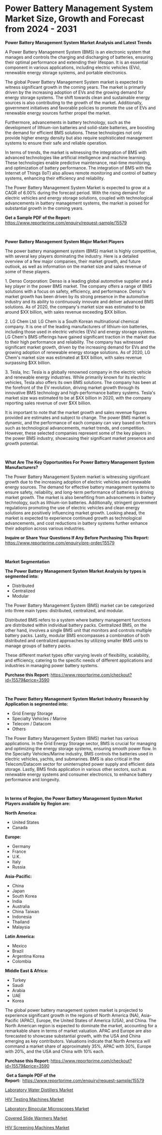 <p><h1>Power Battery Management System Market Size, Growth and Forecast from 2024 - 2031</h1></p><p><strong>Power Battery Management System Market Analysis and Latest Trends</strong></p>
<p><p>A Power Battery Management System (BMS) is an electronic system that manages and controls the charging and discharging of batteries, ensuring their optimal performance and extending their lifespan. It is an essential component in various applications, including electric vehicles (EVs), renewable energy storage systems, and portable electronics.</p><p>The global Power Battery Management System market is expected to witness significant growth in the coming years. The market is primarily driven by the increasing adoption of EVs and the growing demand for energy storage systems. The shift towards clean and sustainable energy sources is also contributing to the growth of the market. Additionally, government initiatives and favorable policies to promote the use of EVs and renewable energy sources further propel the market.</p><p>Furthermore, advancements in battery technology, such as the development of lithium-ion batteries and solid-state batteries, are boosting the demand for efficient BMS solutions. These technologies not only provide higher energy density but also require sophisticated management systems to ensure their safe and reliable operation.</p><p>In terms of trends, the market is witnessing the integration of BMS with advanced technologies like artificial intelligence and machine learning. These technologies enable predictive maintenance, real-time monitoring, and optimization of battery performance. The integration of BMS with the Internet of Things (IoT) also allows remote monitoring and control of battery systems, enhancing their efficiency and reliability.</p><p>The Power Battery Management System Market is expected to grow at a CAGR of 6.00% during the forecast period. With the rising demand for electric vehicles and energy storage solutions, coupled with technological advancements in battery management systems, the market is poised for substantial growth in the coming years.</p></p>
<p><strong>Get a Sample PDF of the Report:&nbsp;</strong> <a href="https://www.reportprime.com/enquiry/request-sample/15579">https://www.reportprime.com/enquiry/request-sample/15579</a></p>
<p>&nbsp;</p>
<p><strong>Power Battery Management System Major Market Players</strong></p>
<p><p>The power battery management system (BMS) market is highly competitive, with several key players dominating the industry. Here is a detailed overview of a few major companies, their market growth, and future outlook, as well as information on the market size and sales revenue of some of these players.</p><p>1. Denso Corporation: Denso is a leading global automotive supplier and a key player in the power BMS market. The company offers a range of BMS solutions with a focus on safety, efficiency, and performance. Denso's market growth has been driven by its strong presence in the automotive industry and its ability to continuously innovate and deliver advanced BMS solutions. As of 2020, the company's market size was estimated to be around $XX billion, with sales revenue exceeding $XX billion.</p><p>2. LG Chem Ltd: LG Chem is a South Korean multinational chemical company. It is one of the leading manufacturers of lithium-ion batteries, including those used in electric vehicles (EVs) and energy storage systems. LG Chem's BMS offerings have gained significant traction in the market due to their high performance and reliability. The company has witnessed significant market growth, driven by the increasing demand for EVs and the growing adoption of renewable energy storage solutions. As of 2020, LG Chem's market size was estimated at $XX billion, with sales revenue surpassing $XX billion.</p><p>3. Tesla, Inc: Tesla is a globally renowned company in the electric vehicle and renewable energy industries. While primarily known for its electric vehicles, Tesla also offers its own BMS solutions. The company has been at the forefront of the EV revolution, driving market growth through its innovative BMS technology and high-performance battery systems. Tesla's market size was estimated to be at $XX billion in 2020, with the company reporting sales revenue of over $XX billion.</p><p>It is important to note that the market growth and sales revenue figures provided are estimates and subject to change. The power BMS market is dynamic, and the performance of each company can vary based on factors such as technological advancements, market trends, and competition. However, these selected companies represent some of the key players in the power BMS industry, showcasing their significant market presence and growth potential.</p></p>
<p>&nbsp;</p>
<p><strong>What Are The Key Opportunities For Power Battery Management System Manufacturers?</strong></p>
<p><p>The Power Battery Management System market is witnessing significant growth due to the increasing adoption of electric vehicles and renewable energy sources. The demand for effective battery management systems to ensure safety, reliability, and long-term performance of batteries is driving market growth. The market is also benefiting from advancements in battery technology, such as lithium-ion batteries. Additionally, stringent government regulations promoting the use of electric vehicles and clean energy solutions are positively influencing market growth. Looking ahead, the market is expected to experience continued growth as technological advancements, and cost reductions in battery systems further enhance their adoption across various industries.</p></p>
<p><strong>Inquire or Share Your Questions If Any Before Purchasing This Report:</strong> <a href="https://www.reportprime.com/enquiry/pre-order/15579">https://www.reportprime.com/enquiry/pre-order/15579</a></p>
<p>&nbsp;</p>
<p><strong>Market Segmentation</strong></p>
<p><strong>The Power Battery Management System Market Analysis by types is segmented into:</strong></p>
<p><ul><li>Distributed</li><li>Centralized</li><li>Modular</li></ul></p>
<p><p>The Power Battery Management System (BMS) market can be categorized into three main types: distributed, centralized, and modular. </p><p>Distributed BMS refers to a system where battery management functions are distributed within individual battery packs. Centralized BMS, on the other hand, involves a single BMS unit that monitors and controls multiple battery packs. Lastly, modular BMS encompasses a combination of both distributed and centralized approaches by utilizing smaller BMS units to manage groups of battery packs.</p><p>These different market types offer varying levels of flexibility, scalability, and efficiency, catering to the specific needs of different applications and industries in managing power battery systems.</p></p>
<p><strong>Purchase this Report:&nbsp;</strong><a href="https://www.reportprime.com/checkout?id=15579&price=3590">https://www.reportprime.com/checkout?id=15579&price=3590</a></p>
<p>&nbsp;</p>
<p><strong>The Power Battery Management System Market Industry Research by Application is segmented into:</strong></p>
<p><ul><li>Grid Energy Storage</li><li>Specialty Vehicles / Marine</li><li>Telecom / Datacom</li><li>Others</li></ul></p>
<p><p>The Power Battery Management System (BMS) market has various applications. In the Grid Energy Storage sector, BMS is crucial for managing and optimizing the energy storage systems, ensuring smooth power flow. In the Specialty Vehicles/Marine industry, BMS controls the batteries used in electric vehicles, yachts, and submarines. BMS is also critical in the Telecom/Datacom sector for uninterrupted power supply and efficient data storage. Lastly, BMS finds application in various other sectors, such as renewable energy systems and consumer electronics, to enhance battery performance and longevity.</p></p>
<p>&nbsp;</p>
<p><strong>In terms of Region, the Power Battery Management System Market Players available by Region are:</strong></p>
<p>
    <p> <strong> North America: </strong>
        <ul>
            <li>United States</li>
            <li>Canada</li>
        </ul>
        </p> 
    <p> <strong> Europe: </strong>
        <ul>
            <li>Germany</li>
            <li>France</li>
            <li>U.K.</li>
            <li>Italy</li>
            <li>Russia</li>
        </ul>
        </p> 
    <p> <strong> Asia-Pacific: </strong>
        <ul>
            <li>China</li>
            <li>Japan</li>
            <li>South Korea</li>
            <li>India</li>
            <li>Australia</li>
            <li>China Taiwan</li>
            <li>Indonesia</li>
            <li>Thailand</li>
            <li>Malaysia</li>
        </ul>
        </p> 
    <p> <strong> Latin America: </strong>
        <ul>
            <li>Mexico</li>
            <li>Brazil</li>
            <li>Argentina Korea</li>
            <li>Colombia</li>
        </ul>
        </p> 
    <p> <strong> Middle East & Africa: </strong>
        <ul>
            <li>Turkey</li>
            <li>Saudi</li>
            <li>Arabia</li>
            <li>UAE</li>
            <li>Korea</li>
        </ul>
    </p>
    </p>
<p><p>The global power battery management system market is projected to experience significant growth in the regions of North America (NA), Asia-Pacific (APAC), Europe, the United States of America (USA), and China. The North American region is expected to dominate the market, accounting for a remarkable share in terms of market valuation. APAC and Europe are also forecasted to showcase substantial growth, with the USA and China emerging as key contributors. Valuations indicate that North America will command a market share of approximately 35%, APAC with 30%, Europe with 20%, and the USA and China with 10% each.</p></p>
<p><strong>Purchase this Report: </strong><a href="https://www.reportprime.com/checkout?id=15579&price=3590">https://www.reportprime.com/checkout?id=15579&price=3590</a></p>
<p>&nbsp;<strong>Get a Sample PDF of the Report:&nbsp;&nbsp;</strong><a href="https://www.reportprime.com/enquiry/request-sample/15579">https://www.reportprime.com/enquiry/request-sample/15579</a></p>
<p><strong></strong></p>
<p><p><a href="https://medium.com/@abbieparker1942/laboratory-water-distillers-market-analysis-and-sze-forecasted-for-period-from-2024-to-2031-f3095833d585">Laboratory Water Distillers Market</a></p><p><a href="https://medium.com/@abbieparker1942/hiv-testing-machines-market-analysis-and-sze-forecasted-for-period-from-2024-to-2031-39aeec4ecec4">HIV Testing Machines Market</a></p><p><a href="https://medium.com/p/4c18cd352df0/edit">Laboratory Binocular Microscopes Market</a></p><p><a href="https://medium.com/p/bc3172f9cd85/edit">Covered Slide Warmers Market</a></p><p><a href="https://medium.com/@abbieparker1942/hiv-screening-machines-market-research-report-its-history-and-forecast-2024-to-2031-1d835594776d">HIV Screening Machines Market</a></p></p>